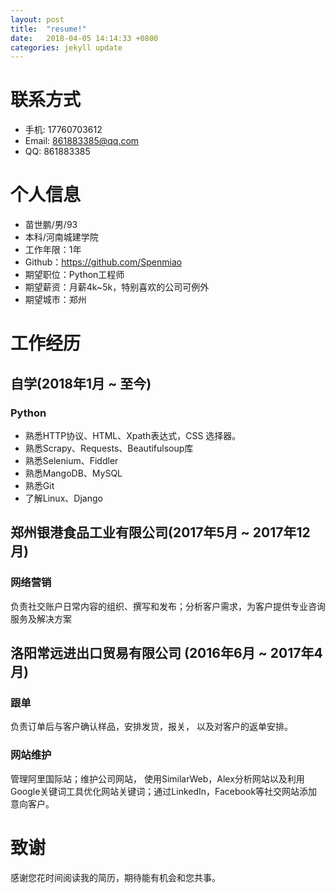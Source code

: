 ```yaml
---
layout: post
title:  "resume!"
date:   2018-04-05 14:14:33 +0800
categories: jekyll update
---
```




# 联系方式

- 手机: 17760703612
- Email: 861883385@qq.com
- QQ: 861883385

# 个人信息

 - 苗世鹏/男/93
 - 本科/河南城建学院
 - 工作年限：1年
 - Github：https://github.com/Spenmiao
 - 期望职位：Python工程师
 - 期望薪资：月薪4k~5k，特别喜欢的公司可例外
 - 期望城市：郑州


# 工作经历

## 自学(2018年1月 ~ 至今)

### Python

- 熟悉HTTP协议、HTML、Xpath表达式，CSS 选择器。
- 熟悉Scrapy、Requests、Beautifulsoup库
- 熟悉Selenium、Fiddler
- 熟悉MangoDB、MySQL
- 熟悉Git
- 了解Linux、Django



## 郑州银港食品工业有限公司(2017年5月 ~ 2017年12月)
### 网络营销
负责社交账户日常内容的组织、撰写和发布；分析客户需求，为客户提供专业咨询服务及解决方案


## 洛阳常远进出口贸易有限公司 (2016年6月 ~ 2017年4月)
### 跟单
负责订单后与客户确认样品，安排发货，报关， 以及对客户的返单安排。
### 网站维护
管理阿里国际站；维护公司网站， 使用SimilarWeb，Alex分析网站以及利用Google关键词工具优化网站关键词；通过LinkedIn，Facebook等社交网站添加意向客户。



# 致谢
感谢您花时间阅读我的简历，期待能有机会和您共事。
​      